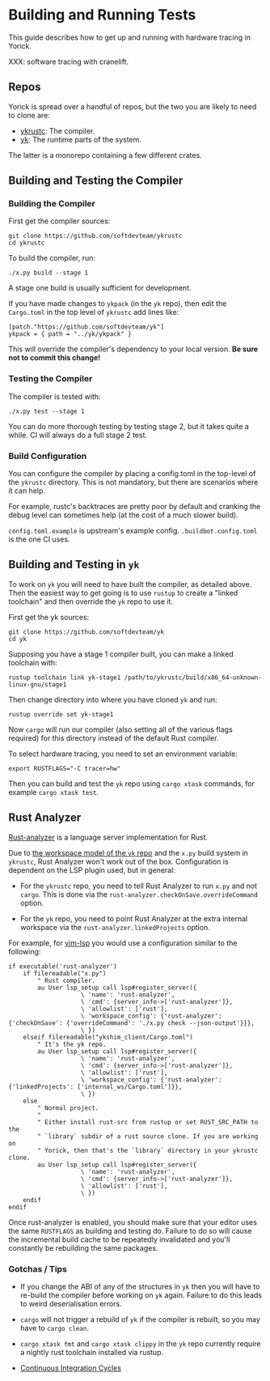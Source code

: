 # Building and Running Tests

This guide describes how to get up and running with hardware tracing in Yorick.

XXX: software tracing with cranelift.

## Repos

Yorick is spread over a handful of repos, but the two you are likely to need to clone are:

 - [ykrustc](https://github.com/softdevteam/ykrustc): The compiler.
 - [yk](https://github.com/softdevteam/ykrustc): The runtime parts of the system.

The latter is a monorepo containing a few different crates.

## Building and Testing the Compiler

### Building the Compiler

First get the compiler sources:
```
git clone https://github.com/softdevteam/ykrustc
cd ykrustc
```

To build the compiler, run:
```
./x.py build --stage 1
```

A stage one build is usually sufficient for development.

If you have made changes to `ykpack` (in the `yk` repo), then edit the
`Cargo.toml` in the top level of `ykrustc` add lines like:

```
[patch."https://github.com/softdevteam/yk"]
ykpack = { path = "../yk/ykpack" }
```

This will override the compiler's dependency to your local version. **Be sure
not to commit this change!**

### Testing the Compiler

The compiler is tested with:
```
./x.py test --stage 1
```

You can do more thorough testing by testing stage 2, but it takes quite a
while. CI will always do a full stage 2 test.

### Build Configuration

You can configure the compiler by placing a config.toml in the top-level of the
`ykrustc` directory. This is not mandatory, but there are scenarios where it can help.

For example, rustc's backtraces are pretty poor by default and cranking the
debug level can sometimes help (at the cost of a much slower build).

`config.toml.example` is upstream's example config. `.buildbot.config.toml` is
the one CI uses.

## Building and Testing in `yk`

To work on `yk` you will need to have built the compiler, as detailed above.
Then the easiest way to get going is to use `rustup` to create a "linked
toolchain" and then override the `yk` repo to use it.

First get the yk sources:
```
git clone https://github.com/softdevteam/yk
cd yk
```

Supposing you have a stage 1 compiler built, you can make a linked toolchain with:
```
rustup toolchain link yk-stage1 /path/to/ykrustc/build/x86_64-unknown-linux-gnu/stage1
```

Then change directory into where you have cloned `yk` and run:
```
rustup override set yk-stage1
```

Now `cargo` will run our compiler (also setting all of the various flags
required) for this directory instead of the default Rust compiler.

To select hardware tracing, you need to set an environment variable:
```
export RUSTFLAGS="-C tracer=hw"
```

Then you can build and test the `yk` repo using `cargo xtask` commands, for
example `cargo xtask test`.

## Rust Analyzer

[Rust-analyzer](https://github.com/rust-analyzer/rust-analyzer)
is a language server implementation for Rust.

Due to [the workspace model of the `yk` repo](../tech/yk_structure.md) and the
`x.py` build system in `ykrustc`, Rust Analyzer won't work out of the box.
Configuration is dependent on the LSP plugin used, but in general:

 - For the `ykrustc` repo, you need to tell Rust Analyzer to run `x.py` and not
   `cargo`. This is done via the `rust-analyzer.checkOnSave.overrideCommand`
   option.

 - For the `yk` repo, you need to point Rust Analyzer at the extra internal
   workspace via the `rust-analyzer.linkedProjects` option.

For example, for [vim-lsp](https://github.com/prabirshrestha/vim-lsp) you would
use a configuration similar to the following:

```
if executable('rust-analyzer')
    if filereadable("x.py")
        " Rust compiler.
        au User lsp_setup call lsp#register_server({
                    \ 'name': 'rust-analyzer',
                    \ 'cmd': {server_info->['rust-analyzer']},
                    \ 'allowlist': ['rust'],
                    \ 'workspace_config': {'rust-analyzer': {'checkOnSave': {'overrideCommand': './x.py check --json-output'}}},
                    \ })
    elseif filereadable("ykshim_client/Cargo.toml")
        " It's the yk repo.
        au User lsp_setup call lsp#register_server({
                    \ 'name': 'rust-analyzer',
                    \ 'cmd': {server_info->['rust-analyzer']},
                    \ 'allowlist': ['rust'],
                    \ 'workspace_config': {'rust-analyzer': {'linkedProjects': ['internal_ws/Cargo.toml']}},
                    \ })
    else
        " Normal project.
        "
        " Either install rust-src from rustup or set RUST_SRC_PATH to the
        " `library` subdir of a rust source clone. If you are working on
        " Yorick, then that's the `library` directory in your ykrustc clone.
        au User lsp_setup call lsp#register_server({
                    \ 'name': 'rust-analyzer',
                    \ 'cmd': {server_info->['rust-analyzer']},
                    \ 'allowlist': ['rust'],
                    \ })
    endif
endif
```

Once rust-analyzer is enabled, you should make sure that your editor uses the
same `RUSTFLAGS` as building and testing do. Failure to do so will cause the
incremental build cache to be repeatedly invalidated and you'll constantly be
rebuilding the same packages.

### Gotchas / Tips

 - If you change the ABI of any of the structures in `yk` then you will have to
   re-build the compiler before working on `yk` again. Failure to do this leads
   to weird deserialisation errors.

 - `cargo` will not trigger a rebuild of `yk` if the compiler is rebuilt, so
   you may have to `cargo clean`.

 - `cargo xtask fmt` and `cargo xtask clippy` in the `yk` repo currently
   require a nightly rust toolchain installed via rustup.

 - [Continuous Integration Cycles](ci_cycles.md)
